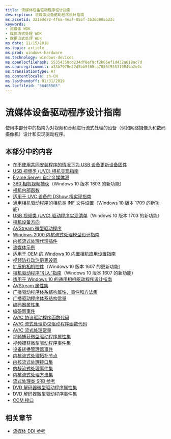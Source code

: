 ```yaml
---
title: 流媒体设备驱动程序设计指南
description: 流媒体设备驱动程序设计指南
ms.assetid: 321edd72-4f6a-4eaf-85bf-3b36680a522c
keywords:
- 流媒体 WDK
- 媒体流式处理 WDK
- 数据流式处理 WDK
ms.date: 11/15/2018
ms.topic: article
ms.prod: windows-hardware
ms.technology: windows-devices
ms.openlocfilehash: 55354358cd234df8ef9cf2b66ef1d432a018ac7d
ms.sourcegitcommit: a33b7978e22d5bb9f65ca7056f955319049a2e4c
ms.translationtype: HT
ms.contentlocale: zh-CN
ms.lasthandoff: 01/31/2019
ms.locfileid: "56465565"
---
```

# <a name="streaming-media-device-driver-design-guide"></a>流媒体设备驱动程序设计指南

使用本部分中的指南为对视频和音频进行流式处理的设备（例如网络摄像头和数码摄像机）设计和实现驱动程序。

## <a name="in-this-section"></a>本部分中的内容

- [在不使用共同安装程序的情况下为 USB 设备更新设备固件](device-firmware-update-for-usb-devices-without-using-a-co-installer.md)
- [USB 视频类 (UVC) 相机实现指南](uvc-camera-implementation-guide.md)
- [Frame Server 自定义媒体源](frame-server-custom-media-source.md)
- [360 相机视频捕获](360-camera-video-capture.md)（Windows 10 版本 1803 的新功能）
- [相机内部函数](camera-intrinsics.md)
- [适用于 UVC 设备的 DShow 桥实现指南](dshow-bridge-implementation-guidance-for-usb-video-class-devices.md)
- [通用相机驱动程序的相机类 INF 文件设置](camera-driver-inf-file-class-setting.md)（Windows 10 版本 1709 的新功能）
- [USB 视频类 (UVC) 驱动程序实现清单](uvc-driver-implementation-checklist.md)（Windows 10 版本 1703 的新功能）
- [相机设备方向](camera-device-orientation.md)
- [AVStream 微型驱动程序](avstream-minidrivers-design-guide.md)
- [Windows 2000 内核流式处理模型设计指南](windows-2000-kernel-streaming-model-design-guide.md)
- [内核流式处理代理插件](kernel-streaming-proxy-plug-ins-design-guide.md)
- [流媒体示例](streaming-media-samples.md)
- [适用于 OEM 的 Windows 10 内置相机应用设置指南](oem-guidance-on-settings-for-the-windows-10-in-box-camera-app.md)
- [视频防抖动注册表设置](oem-guidance-on-registry-keys-for-video-stabilization.md)
- [扩展的相机控件](standardized-extended-controls-.md)（Windows 10 版本 1607 的更新功能）
- [相机驱动程序“引入”指南](windows-hello-camera-driver-bring-up-guide.md)（Windows 10 版本 1607 的新功能）
- [适用于 Windows 10 的通用相机驱动程序设计指南](windows-10-technical-preview-camera-drivers-design-guide.md)
- [AVStream 属性集](avstream-property-sets.md)
- [广播驱动程序体系结构属性、事件和方法集](broadcast-driver-architecture-property--event--and-method-sets.md)
- [广播驱动程序体系结构常量](broadcast-driver-architecture-constants.md)
- [编码器属性集](encoder-property-sets.md)
- [编码器事件](encoder-events.md)
- [AV/C 协议驱动程序函数代码](av-c-protocol-driver-function-codes.md)
- [AV/C 流式处理协议驱动程序函数代码](av-c-streaming-protocol-driver-function-codes.md)
- [AV/C 流式处理常量](av-c-streaming-constants.md)
- [视频捕获微型驱动程序属性集](video-capture-minidriver-property-sets.md)
- [视频捕获微型驱动程序事件集](video-capture-minidriver-event-sets.md)
- [设备转换管理器事件](device-mft-events.md)
- [内核流式处理拓扑节点](kernel-streaming-topology-nodes.md)
- [内核流式处理接口集](kernel-streaming-interface-sets.md)
- [内核流式处理事件集](kernel-streaming-event-sets.md)
- [内核流式处理方法集](kernel-streaming-method-sets.md)
- [流式处理类 SRB 参考](stream-class-srb-reference.md)
- [DVD 解码器微型驱动程序属性集](dvd-decoder-minidriver-property-sets.md)
- [DVD 解码器微型驱动程序事件集](dvd-decoder-minidriver-event-sets.md)
- [COM 接口](com-interfaces.md)

## <a name="related-sections"></a>相关章节

- [流媒体 DDI 参考](https://docs.microsoft.com/windows-hardware/drivers/ddi/content/_stream)
